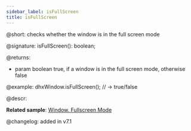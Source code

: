 ```yaml
---
sidebar_label: isFullScreen
title: isFullScreen
---
```


@short: checks whether the window is in the full screen mode

@signature: isFullScreen(): boolean;

@returns:
- param     boolean     true, if a window is in the full screen mode, otherwise false

@example:
dhxWindow.isFullScreen(); // -> true/false

@descr:

**Related sample**: [Window. Fullscreen Mode](https://snippet.dhtmlx.com/aftti5fy)

@changelog: added in v7.1

[comment]: # (@related:window/usage.md#fullscreen-mode)
